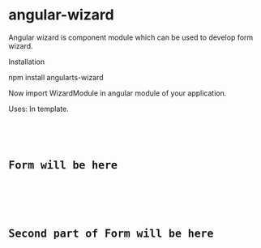 # angular-wizard

Angular wizard is component module which can be used to develop form wizard. 

Installation 

npm install angularts-wizard

Now import WizardModule in angular module of your application. 

Uses: 
In template. 
<pre>
<wizard>
  <step [title]="Step one">
    <h2>Form will be here</h2>
  </step>
  <step [title]="Step Two">
    <h2>Second part of Form will be here</h2>
  </step>
</wizard>
</pre>
